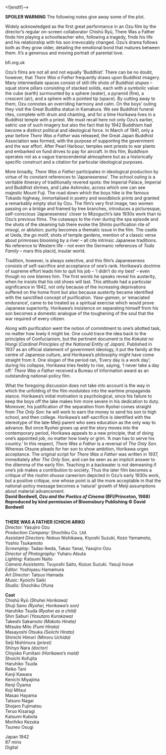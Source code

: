 

<![endif]-->

**SPOILER WARNING** The following notes give away some of the plot.

Widely acknowledged as the first great performance in an Ozu film by the director’s regular on-screen collaborator Chishū Ryū, There Was a Father finds him playing a schoolteacher who, following a tragedy, finds his life and his relationship with his son irrevocably changed. Ozu’s drama follows both as they grow older, detailing the emotional bond that matures between them. It’s a generous and moving portrait of parental love.

bfi.org.uk

Ozu’s films are not all and not equally ‘Buddhist’. There can be no doubt, however, that _There Was a Father_ frequently draws upon Buddhist imagery. Many intermediate spaces consist of still-life shots of Buddhist _stupas_ – squat stone pillars consisting of stacked solids, each with a symbolic value: the cube (earth) surmounted by a sphere (water), a pyramid (fire), a crescent (air), and a sphere with a pointed tip (space). By cutting away to them, Ozu connotes an overriding harmony and calm. On the boys’ outing they visit the Great Buddha statue in Kamakura. We see Buddhist funeral rites, complete with drum and chanting, and for a time Horikawa lives in a Buddhist temple with a priest. We must recall here not only Ozu’s earlier, satiric use of such imagery but also the fact that by 1942 Buddhism had become a distinct political and ideological force. In March of 1941, only a year before _There Was a Father_ was released, the Great Japan Buddhist Association was formed, with the purpose of supporting the government and the war effort. After Pearl Harbour, temples sent priests to war plants and embarked on fund drives to pay for aircraft. In this film, Buddhism operates not as a vague transcendental atmosphere but as a historically specific construct and a citation for particular ideological purposes.

More broadly, _There Was a Father_ participates in ideological production by virtue of its constant references to ‘Japaneseness’. The school outing is a veritable itinerary of traditionally revered spots: the Imperial Palace, Imperial and Buddhist shrines, and Lake Ashinoko, across which one can see majestic Mount Fuji. The road down which the boys hike is the famous Tokaido highway, immortalised in poetry and woodblock prints and granted a remarkably empty shot by Ozu. The film’s very first image, two women passing on a bridge and framed by tree branches, introduces a picturesque, self-conscious ‘Japaneseness’ closer to Mizoguchi’s late 1930s work than to Ozu’s previous films. The cutaways to the river during the spa episode and the shots of the steaming tub there evoke the Shinto purification rite of _misogi_, or ablution; purity becomes a thematic issue in the film. The castle at Ueda, the _go_ motif, shots of temple gardens, mention of a classic verse about primroses blooming by a river – all cite intrinsic Japanese traditions. No reference to Western life – not even the Germanic references of _Toda Family_ – mars this placid, insular world.

Tradition, however, is always selective, and this film’s Japaneseness consists of self-sacrifice and acceptance of one’s rank. Horikawa’s doctrine of supreme effort leads him to quit his job – ‘I didn’t do my best’ – even though no one blames him. The first words he speaks reveal his austerity, when he insists that his old shoes will last. This attitude had a particular significance in 1942, not only because of the increasing deprivations suffered on the home front but also because austerity became identified with the sanctified concept of purification. _Yase-gaman_, or ‘emaciated endurance’, came to be treated as a spiritual exercise which would prove Japanese superiority. Horikawa’s insistence on separating himself from his son becomes a domestic analogue of the toughening of the soul that the war required of every citizen.

Along with purification went the notion of commitment to one’s allotted task, no matter how lowly it might be. One could trace the idea back to the principles of Confucianism, but the pertinent document is the _Kokutai no Hongi_ (_Cardinal Principles of the National Entity of Japan)_. Published in 1937 as an official statement of government ideology, it put the family at the centre of Japanese culture, and Horikawa’s philosophy might have come straight from it. One slogan of the period ran, ‘Every day is a work day’; during his collapse, Horikawa tries feebly to rise, saying, ‘I never take a day off.’ _There Was a Father_ received a Bureau of Information award as an outstanding national-policy film.

What the foregoing discussion does not take into account is the way in which the unfolding of the film _modulates_ into the wartime propaganda stance. Horikawa’s initial motivation is psychological, since his failure to keep the boys off the lake makes him more severe in his dedication to duty. Moreover, his justification of the separation from Ryohei comes straight from _The Only Son_: he will work to earn the money to send his son to high school, and then college. Horikawa’s self-sacrifice is identified with the stereotype of the late-Meiji parent who sees education as the only way to advance. But once Ryohei grows up and the story moves into the contemporary period, Horikawa appeals to a new principle, that of doing one’s appointed job, no matter how lowly or grim. ‘A man has to serve his country.’ In this respect, _There Was a Father_ is a reversal of _The Only Son_. Whereas Otsune pleads for her son to show ambition, Horikawa urges acceptance. The original script for _There Was a Father_ was written in 1937, immediately after _The Only Son_, and can be seen as an implicit answer to the dilemma of the early film. Teaching in a backwater is not demeaning if one’s job makes a contribution to society. Thus the later film becomes a critique of the _risshin shusse_ careerism depicted in Ozu’s early 1930s work, but a positive critique, one whose point is all the more acceptable in that the national-policy message becomes a ‘natural’ growth of Meiji assumptions about material advancement.  
**David Bordwell, _Ozu and the Poetics of Cinema_ (BFI/Princeton, 1988) Reproduced by kind permission of Bloomsbury Publishing © David Bordwell**  
<br>

**THERE WAS A FATHER (CHICHI ARIKI)**  
_Director:_ Yasujiro Ozu  
_Production Company:_ Shochiku Co. Ltd.  
_Assistant Directors:_ Nobuo Nishikawa, Kiyoshi Suzuki, Kozo Yamamoto, Yoshio Tsukamoto  
_Screenplay:_ Tadao Ikeda, Takao Yanai,
Yasujiro Ozu  
_Director of Photography:_ Yuharu Atsuta  
_Lighting:_ Katsumi Naito  
_Camera Assistants:_ Tsuyoshi Saito, Kozuo Suzuki. Yasuji Inoue  
_Editor:_ Yoshiyasu Hamamura  
_Art Director:_ Tatsuo Hamada  
_Music:_ Kyoichi Saiki  
_Studio:_ Shochiku Ofuna  

**Cast**  
Chishū Ryū _(Shuhei Horikawa)_  
Shuji Sano _(Ryohei, Horikawa’s son)_  
Haruhiko Tsuda _(Ryohei as a child)_  
Shin Saburi _(Yasutaro Kurokawa)_  
Takeshi Sakamoto _(Makoto Hirata)_  
Mitsuko Mito _(Fumi Hirata)_  
Masayoshi Otsuka _(Seiichi Hirata)_  
Shinichi Himori _(Minoru Uchida)_  
Seiji Nishimura _(priest)_  
Shinyo Nara _(doctor)_  
Chiyoko Fumitani _(Horikawa’s maid)_  
Shoichi Kofujita  
Haruhiko Tsuda  
Reiko Tani  
Kanji Kawara  
Kenichi Miyajima  
Kenji Ôyama  
Koji Mitsui  
Masao Hayama  
Tatsuro Nagai  
Shojaro Fujimatsu  
Teruo Kisaragi  
Katsumi Kubota  
Morihiko Kezuka  
Tsuneo Osugi  

Japan 1942  
87 mins  
Digital  

<!--stackedit_data:
eyJoaXN0b3J5IjpbLTExMzE1MzI5MTcsNzMwOTk4MTE2XX0=
-->